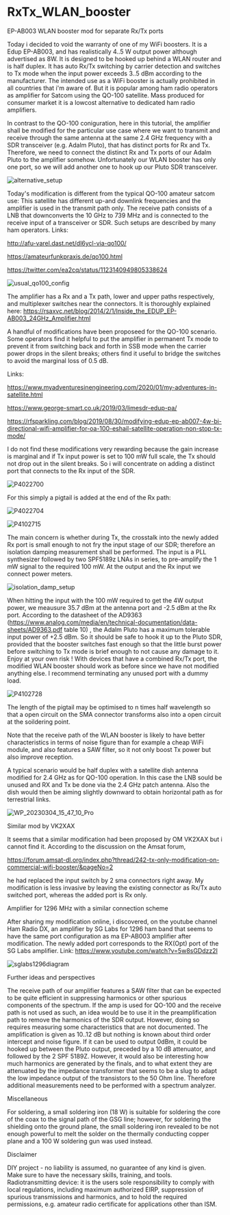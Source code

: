 # RxTx_WLAN_booster
EP-AB003 WLAN booster mod for separate Rx/Tx ports

Today i decided to void the warranty of one of my WiFi boosters. It is a Edup EP-AB003, and has realistically 4..5 W output power although advertised as 8W. It is designed to be hooked up behind a WLAN router and is half duplex. It has auto Rx/Tx switching by carrier detection and switches to Tx mode when the input power exceeds 3..5 dBm according to the manufacturer. The intended use as a WiFi booster is actually prohibited in all countries that i'm aware of. But it is popular among ham radio operators as amplifier for Satcom using the QO-100 satellite. Mass produced for consumer market it is a lowcost alternative to dedicated ham radio amplifiers.

In contrast to the QO-100 coniguration, here in this tutorial, the amplifier shall be modified for the particular use case where we want to transmit and receive through the same antenna at the same 2.4 GHz frequency with a SDR transceiver (e.g. Adalm Pluto), that has distinct ports for Rx and Tx. Therefore, we need to connect the distinct Rx and Tx ports of our Adalm Pluto to the amplifier somehow. Unfortunately our WLAN booster has only one port, so we will add another one to hook up our Pluto SDR transceiver.

![alternative_setup](https://user-images.githubusercontent.com/96028811/233623075-46de323f-067d-4cb7-bbc3-eeb35f3bb465.jpg)


Today's modification is different from the typical QO-100 amateur satcom use: This satellite has different up-and downlink frequencies and the amplifier is used in the transmit path only. The receive path consists of a LNB that downconverts the 10 GHz to 739 MHz  and is connected to the receive input of a transceiver or SDR. Such setups are described by many ham operators. Links:

http://afu-varel.dast.net/dl6ycl-via-qo100/

https://amateurfunkpraxis.de/qo100.html

https://twitter.com/ea2cq/status/1123140949805338624

![usual_qo100_config](https://user-images.githubusercontent.com/96028811/231276602-08e6c666-9b68-42cc-bfd7-4a939a21beac.jpg)


The amplifier has a Rx and a Tx path, lower and upper paths respectively, and multiplexer switches near the connectors. It is thoroughly explained here:
https://rsaxvc.net/blog/2014/2/1/Inside_the_EDUP_EP-AB003_24GHz_Amplifier.html

 A handful of modifications have been proposeed for the QO-100 scenario. Some operators find it helpful to put the amplifier in permanent Tx mode to prevent it from switching back and forth in SSB mode when the carrier power drops in the silent breaks; others find it useful to bridge the switches to avoid the marginal loss of 0.5 dB.
 
Links:

https://www.myadventuresinengineering.com/2020/01/my-adventures-in-satellite.html

https://www.george-smart.co.uk/2019/03/limesdr-edup-pa/

https://rfsparkling.com/blog/2019/08/30/modifying-edup-ep-ab007-4w-bi-directional-wifi-amplifier-for-oa-100-eshail-satellite-operation-non-stop-tx-mode/


I do not find these modifications very rewarding because the gain increase is marginal and if Tx input power is set to 100 mW full scale, the Tx should not drop out in the silent breaks. So i will concentrate on adding a distinct port that connects to the Rx input of the SDR.

![P4022700](https://user-images.githubusercontent.com/96028811/231276899-d7849688-a6c9-4a83-8800-4f614ad572c6.JPG)

For this simply a pigtail is added at the end of the Rx path:

![P4022704](https://user-images.githubusercontent.com/96028811/231277107-f3b4ecd0-afe9-4419-88d8-c29470e04dea.JPG)

![P4102715](https://user-images.githubusercontent.com/96028811/231277157-b37cafb6-b07a-4fc9-aeca-1f7e48016013.jpg)


The main concern is whether during Tx, the crosstalk into the newly added Rx port is small enough to not fry the input stage of our SDR; therefore an isolation damping measurement shall be performed. The input is a PLL synthesizer followed by two SPF5189z LNAs in series, to pre-amplify the 1 mW signal to the required 100 mW. At the output and the Rx input we connect power meters.

![isolation_damp_setup](https://user-images.githubusercontent.com/96028811/231277258-b1d405d1-59f2-43fb-ad53-2e3216d15fbe.jpg)

When hitting the input with the 100 mW required to get the 4W output power, we meausure 35.7 dBm at the antenna port and -2.5 dBm at the Rx port.  According to the datasheet of the AD9363 (https://www.analog.com/media/en/technical-documentation/data-sheets/AD9363.pdf table 10) , the Adalm Pluto has a maximum tolerable input power of +2.5 dBm. So it should be safe to hook it up to the Pluto SDR, provided that the booster switches fast enough so that the little burst power before switching to Tx mode is brief enough to not cause any damage to it. Enjoy at your own risk ! With devices that have a combined Rx/Tx port, the modified WLAN booster should work as before since we have not modified anything else. I recommend terminating any unused port with a dummy load.

![P4102728](https://user-images.githubusercontent.com/96028811/231277491-6d50c383-fec2-4d53-bca8-16491237cb84.jpg)

The length of the pigtail may be optimised to n times half wavelength so that a open circuit on the SMA connector transforms also into a open circuit at the soildering point.

Note that the receive path of the WLAN booster is likely to have better characteristics in terms of noise figure than for example a cheap WiFi module, and also features a SAW filter, so it not only boost Tx power but also improve reception.

A typical scenario would be half duplex with a satellite dish antenna modified for 2.4 GHz as for QO-100 operation. In this case the LNB sould be unused and RX and Tx be done via the 2.4 GHz patch antenna. Also the dish would then be aiming slightly downward to obtain horizontal path as for terrestrial links.

![WP_20230304_15_47_10_Pro](https://user-images.githubusercontent.com/96028811/231277669-237445d3-3e47-4b5e-8d8a-8af53bd31fcc.jpg)

Similar mod by VK2XAX

It seems that a similar modification had been proposed by OM VK2XAX but i cannot find it. According to the discussion on the Amsat forum, 

https://forum.amsat-dl.org/index.php?thread/242-tx-only-modification-on-commercial-wifi-booster/&pageNo=2

he had replaced the input switch by 2 sma connectors right away. My modification is less invasive by leaving the existing connector as Rx/Tx auto switched port, whereas the added port is Rx only.


Amplifier for 1296 MHz with a similar connection scheme

After sharing my modification online, i discovered, on the youtube channel Ham Radio DX, an amplifier by SG Labs for 1296 ham band that seems to have the same port configuration as ma EP-AB003 amplifier after modification. The newly added port corresponds to the RX(Opt) port of the SG Labs amplifier. Link: https://www.youtube.com/watch?v=5w8sGDdzz2I

![sglabs1296diagram](https://user-images.githubusercontent.com/96028811/233620261-95f4f8d6-a22b-4830-b803-237896f96946.jpg)


Further ideas and perspectives

The receive path of our amplifier features a SAW filter that can be expected to be quite efficient in suppressing harmonics or other spurious components of the spectrum. If the amp is used for QO-100 and the receive path is not used as such, an idea would be to use it in the preamplification path to remove the harmonics of the SDR output. However, doing so requires measuring some characteristics that are not documented. The amplification is given as 10..12 dB but nothing is known about third order intercept and noise figure. If it can be used to output 0dBm, it could be hooked up between the Pluto output, preceded by a 10 dB attenuator, and followed by the 2 SPF 5189Z. However, it would also be interesting how much harmonics are generated by the finals, and to what extent they are attenuated by the impedance transformer that seems to be a slug to adapt the low impedance output of the transistors to the 50 Ohm line. Therefore additional measurements need to be performed with a spectrum analyzer.


Miscellaneous

For soldering, a small soldering iron (18 W) is suitable for soldering the core of the coax to the signal path of the GSG line; however, for soldering the shielding onto the ground plane, the small soldering iron revealed to be not enough powerful to melt the solder on the thermally conducting copper plane and a 100 W soldering gun was used instead.


Disclaimer

DIY project - no liability is assumed, no guarantee of any kind is given. Make sure to have the necessary skills, training, and tools. Radiotransmitting device: it is the users sole responsibility to comply with local regulations, including maximum authorized EIRP, suppression of spurious transmissions and harmonics, and to hold the required permissions, e.g. amateur radio certificate for applications other than ISM.
